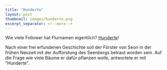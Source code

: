 ```yaml
---
title: "Hunderte"
layout: post
thumbnail: images/hunderte.png
excerpt_separator: <!--more-->
---
```


Wie viele Follower hat Flurnamen eigentlich? [Hunderte](https://s.geo.admin.ch/g7wcixdvys6h)!

Nach einer frei erfundenen Geschichte soll der Förster von Seon in der frühen Neuzeit mit der Aufforstung des Seenbergs betraut worden sein. Auf die Frage wie viele Bäume er dafür pflanzen wolle, antwortete er mit "Hunderte".

<!--more-->
